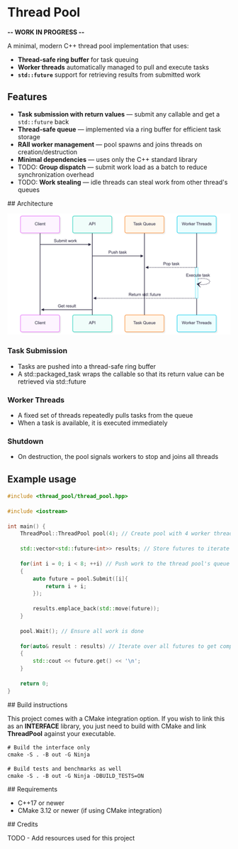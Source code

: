 # Thread Pool

**-- WORK IN PROGRESS --**

A minimal, modern C++ thread pool implementation that uses:
- **Thread-safe ring buffer** for task queuing
- **Worker threads** automatically managed to pull and execute tasks
- **`std::future`** support for retrieving results from submitted work

## Features

- **Task submission with return values** — submit any callable and get a `std::future` back
- **Thread-safe queue** — implemented via a ring buffer for efficient task storage
- **RAII worker management** — pool spawns and joins threads on creation/destruction
- **Minimal dependencies** — uses only the C++ standard library
- TODO: **Group dispatch** — submit work load as a batch to reduce synchronization overhead
- TODO: **Work stealing** — idle threads can steal work from other thread's queues

## Architecture

![sequence diagram](sequence_diagram.png "Sequence Diagram")

### Task Submission
- Tasks are pushed into a thread-safe ring buffer
- A std::packaged_task wraps the callable so that its return value can be retrieved via std::future

### Worker Threads
- A fixed set of threads repeatedly pulls tasks from the queue
- When a task is available, it is executed immediately

### Shutdown
- On destruction, the pool signals workers to stop and joins all threads

## Example usage
```cpp
#include <thread_pool/thread_pool.hpp>

#include <iostream>

int main() {
    ThreadPool::ThreadPool pool(4); // Create pool with 4 worker threads

    std::vector<std::future<int>> results; // Store futures to iterate on

    for(int i = 0; i < 8; ++i) // Push work to the thread pool's queue
    {
        auto future = pool.Submit([i]{
            return i + i;
        });

        results.emplace_back(std::move(future));
    }

    pool.Wait(); // Ensure all work is done

    for(auto& result : results) // Iterate over all futures to get computed results
    {
        std::cout << future.get() << '\n';
    }

    return 0;
}
```

## Build instructions

This project comes with a CMake integration option. If you wish to link this as an **INTERFACE** library, you just need to build with CMake and link **ThreadPool** against your executable.
```
# Build the interface only
cmake -S . -B out -G Ninja

# Build tests and benchmarks as well
cmake -S . -B out -G Ninja -DBUILD_TESTS=ON
```

## Requirements

- C++17 or newer
- CMake 3.12 or newer (if using CMake integration)

## Credits

TODO - Add resources used for this project
